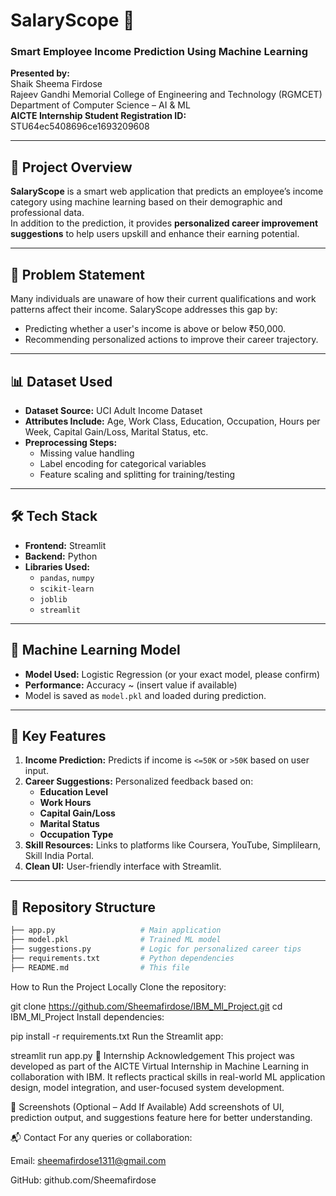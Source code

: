 # SalaryScope 💼
### Smart Employee Income Prediction Using Machine Learning

**Presented by:**  
Shaik Sheema Firdose  
Rajeev Gandhi Memorial College of Engineering and Technology (RGMCET)  
Department of Computer Science – AI & ML  
**AICTE Internship Student Registration ID:** STU64ec5408696ce1693209608

---

## 🚀 Project Overview

**SalaryScope** is a smart web application that predicts an employee’s income category using machine learning based on their demographic and professional data.  
In addition to the prediction, it provides **personalized career improvement suggestions** to help users upskill and enhance their earning potential.

---

## 🎯 Problem Statement

Many individuals are unaware of how their current qualifications and work patterns affect their income. SalaryScope addresses this gap by:
- Predicting whether a user's income is above or below ₹50,000.
- Recommending personalized actions to improve their career trajectory.

---

## 📊 Dataset Used

- **Dataset Source:** UCI Adult Income Dataset  
- **Attributes Include:** Age, Work Class, Education, Occupation, Hours per Week, Capital Gain/Loss, Marital Status, etc.
- **Preprocessing Steps:**
  - Missing value handling
  - Label encoding for categorical variables
  - Feature scaling and splitting for training/testing

---

## 🛠️ Tech Stack

- **Frontend:** Streamlit
- **Backend:** Python
- **Libraries Used:**
  - `pandas`, `numpy`
  - `scikit-learn`
  - `joblib`
  - `streamlit`

---

## 🤖 Machine Learning Model

- **Model Used:** Logistic Regression (or your exact model, please confirm)
- **Performance:** Accuracy ~ (insert value if available)
- Model is saved as `model.pkl` and loaded during prediction.

---

## 🌟 Key Features

1. **Income Prediction:** Predicts if income is `<=50K` or `>50K` based on user input.
2. **Career Suggestions:** Personalized feedback based on:
   - **Education Level**
   - **Work Hours**
   - **Capital Gain/Loss**
   - **Marital Status**
   - **Occupation Type**
3. **Skill Resources:** Links to platforms like Coursera, YouTube, Simplilearn, Skill India Portal.
4. **Clean UI:** User-friendly interface with Streamlit.

---

## 📁 Repository Structure

```bash
├── app.py                   # Main application
├── model.pkl                # Trained ML model
├── suggestions.py           # Logic for personalized career tips
├── requirements.txt         # Python dependencies
├── README.md                # This file
```
How to Run the Project Locally
Clone the repository:


git clone https://github.com/Sheemafirdose/IBM_Ml_Project.git
cd IBM_Ml_Project
Install dependencies:


pip install -r requirements.txt
Run the Streamlit app:


streamlit run app.py
📌 Internship Acknowledgement
This project was developed as part of the AICTE Virtual Internship in Machine Learning in collaboration with IBM.
It reflects practical skills in real-world ML application design, model integration, and user-focused system development.

📸 Screenshots (Optional – Add If Available)
Add screenshots of UI, prediction output, and suggestions feature here for better understanding.

📬 Contact
For any queries or collaboration:

Email: sheemafirdose1311@gmail.com

GitHub: github.com/Sheemafirdose
